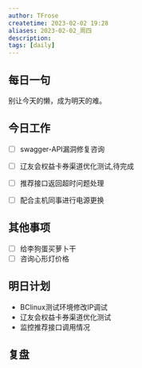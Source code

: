 ```yaml
---
author: TFrose
createtime: 2023-02-02 19:28
aliases: 2023-02-02_周四
description:
tags: [daily]
---
```


## 每日一句
别让今天的懒，成为明天的难。

## 今日工作
- [ ] swagger-API漏洞修复咨询
- [ ] 辽友会权益卡券渠道优化测试,待完成
- [ ] 推荐接口返回超时问题处理
- [ ] 配合主机同事进行电源更换


## 其他事项
- [ ] 给李狗蛋买萝卜干
- [ ] 咨询心形灯价格

## 明日计划
- BClinux测试环境修改IP调试
- 辽友会权益卡券渠道优化测试
- 监控推荐接口调用情况

## 复盘

